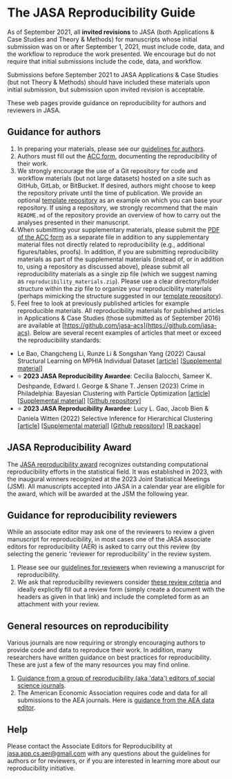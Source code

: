 <script async src="https://www.googletagmanager.com/gtag/js?id={{ site.google_analytics }}"></script>
<script>
  window.dataLayer = window.dataLayer || [];
  function gtag(){dataLayer.push(arguments);}
  gtag('js', new Date());

  gtag('config', '{{ site.google_analytics }}');
</script>

# The JASA Reproducibility Guide

As of September 2021, all **invited revisions** to JASA (both Applications & Case Studies and Theory & Methods) for manuscripts whose initial submission was on or after September 1, 2021, must include code, data, and the workflow to reproduce the work presented. We encourage but do not require that initial submissions include the code, data, and workflow.

Submissions before September 2021 to JASA Applications & Case Studies (but not Theory & Methods) should have included these materials upon initial submission, but submission upon invited revision is acceptable.

These web pages provide guidance on reproducibility for authors and reviewers in JASA. 

## Guidance for authors

1. In preparing your materials, please see our [guidelines for authors](pages/author-guidelines).
2. Authors must fill out the [ACC form](pages/acc.html), documenting the reproducibility of their work. 
3. We strongly encourage the use of a Git repository for code and workflow materials (but not large datasets) hosted on a site such as GitHub, GitLab, or BitBucket. If desired, authors might choose to keep the repository private until the time of publication. We provide an optional [template repository](https://github.com/jasa-acs/repro-template) as an example on which you can base your repository. If using a repository, we strongly recommend that the main `README.md` of the repository provide an overview of how to carry out the analyses presented in their manuscript.
4. When submitting your supplementary materials, please submit the [PDF of the ACC form](pages/acc.html) as a separate file in addition to any supplementary material files not directly related to reproducibility (e.g., additional figures/tables, proofs). In addition, if you are submitting reproducibility materials as part of the supplemental materials (instead of, or in addition to, using a repository as discussed above), please submit all reproducibility materials as a single zip file (which we suggest naming as `reproducibility_materials.zip`). Please use a clear directory/folder structure within the zip file to organize your reproducibility materials (perhaps mimicking the structure suggested in our [template repository](https://github.com/jasa-acs/repro-template)).
5. Feel free to look at previously published articles for example reproducible materials. All reproducibility materials for published articles in Applications & Case Studies (those submitted as of September 2016) are available at [https://github.com/jasa-acs](https://github.com/jasa-acs). Below are several recent examples of articles that meet or exceed the reproducibility standards:

  - Le Bao, Changcheng Li, Runze Li & Songshan Yang (2022) Causal Structural Learning on MPHIA Individual Dataset [[article](https://doi.org/10.1080/01621459.2022.2077209)] [[Supplemental material](https://doi.org/10.6084/m9.figshare.19763552.v1)]
   - :star: **2023 JASA Reproducibility Awardee**: Cecilia Balocchi, Sameer K. Deshpande, Edward I. George & Shane T. Jensen (2023) Crime in Philadelphia: Bayesian Clustering with Particle Optimization [[article](https://doi.org/10.1080/01621459.2022.2156348)] [[Supplemental material](https://doi.org/10.6084/m9.figshare.21688991.v1)] [[Github repository](https://anonymous.4open.science/r/particle-optimization-663E/)]
   - :star: **2023 JASA Reproducibility Awardee**:  Lucy L. Gao, Jacob Bien & Daniela Witten (2022) Selective Inference for Hierarchical Clustering [[article](https://doi.org/10.1080/01621459.2022.2116331)] [[Supplemental material](https://doi.org/10.6084/m9.figshare.21313178.v1)] [[Github repository](https://github.com/lucylgao/clusterpval-experiments)] [[R package](https://www.lucylgao.com/clusterpval/)]

## JASA Reproducibility Award

The [JASA reproducibility award](https://jasa-acs.github.io/repro-award) recognizes outstanding computational reproducibility efforts in the statistical field. It was established in 2023, with the inaugural winners recognized at the 2023 Joint Statistical Meetings (JSM). All manuscripts accepted into JASA in a calendar year are eligible for the award, which will be awarded at the JSM the following year.

## Guidance for reproducibility reviewers

While an associate editor may ask one of the reviewers to review a given manuscript for reproducibility, in most cases one of the JASA associate editors for reproducibility (AER) is asked to carry out this review (by selecting the generic 'reviewer for reproducibility' in the review system. 

1. Please see our [guidelines for reviewers](pages/reviewer-guidelines) when reviewing a manuscript for reproducibility.
2. We ask that reproducibility reviewers consider [these review criteria](pages/review-form) and ideally explicitly fill out a review form (simply create a document with the headers as given in that link) and include the completed form as an attachment with your review.

## General resources on reproducibility

Various journals are now requiring or strongly encouraging authors to provide code and data to reproduce their work. In addition, many researchers have written guidance on best practices for reproducibility. These are just a few of the many resources you may find online.

1. [Guidance from a group of reproducibility (aka 'data') editors of social science journals](https://social-science-data-editors.github.io/guidance).
2. The American Economic Association requires code and data for all submissions to the AEA journals. Here is [guidance from the AEA data editor](https://aeadataeditor.github.io/aea-de-guidance).

## Help

Please contact the Associate Editors for Reproducibility at [jasa.app.cs.aer@gmail.com](mailto:jasa.app.cs.aer@gmail.com) with any questions about the guidelines for authors or for reviewers, or if you are interested in learning more about our reproducibility initiative.
